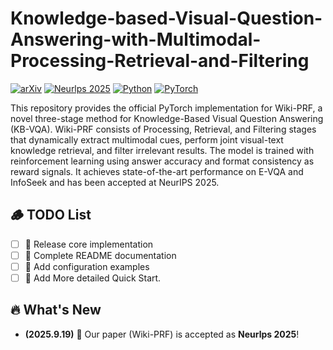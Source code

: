 # Knowledge-based-Visual-Question-Answering-with-Multimodal-Processing-Retrieval-and-Filtering
[![arXiv](https://img.shields.io/badge/arXiv-2510.14605-b31b1b.svg)](https://arxiv.org/abs/2510.14605)
[![Neurlps 2025](https://img.shields.io/badge/Neurlps%202025-Poster-red)]([https://icml.cc/](https://neurips.cc/))
[![Python](https://img.shields.io/badge/Python-3.10+-blue)](https://www.python.org/downloads/)
[![PyTorch](https://img.shields.io/badge/PyTorch-1.16+-orange)](https://pytorch.org/)

This repository provides the official PyTorch implementation for Wiki-PRF, a novel three-stage method for Knowledge-Based Visual Question Answering (KB-VQA). Wiki-PRF consists of Processing, Retrieval, and Filtering stages that dynamically extract multimodal cues, perform joint visual-text knowledge retrieval, and filter irrelevant results. The model is trained with reinforcement learning using answer accuracy and format consistency as reward signals. It achieves state-of-the-art performance on E-VQA and InfoSeek and has been accepted at NeurIPS 2025.

## 🪵 TODO List

- [ ] 🔄 Release core implementation
- [ ] 🔄 Complete README documentation
- [ ] 🔄 Add configuration examples
- [ ] 🔄 Add More detailed Quick Start.

## 🔥 What's New

- **(2025.9.19)** 🎉 Our paper (Wiki-PRF) is accepted as **Neurlps 2025**!

